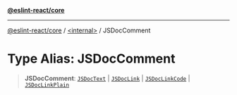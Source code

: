 [**@eslint-react/core**](../../README.md)

***

[@eslint-react/core](../../README.md) / [\<internal\>](../README.md) / JSDocComment

# Type Alias: JSDocComment

> **JSDocComment**: [`JSDocText`](../interfaces/JSDocText.md) \| [`JSDocLink`](../interfaces/JSDocLink.md) \| [`JSDocLinkCode`](../interfaces/JSDocLinkCode.md) \| [`JSDocLinkPlain`](../interfaces/JSDocLinkPlain.md)
